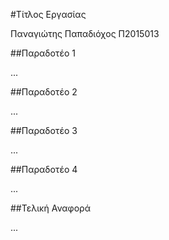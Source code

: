 #Τίτλος Εργασίας

Παναγιώτης Παπαδιόχος Π2015013

##Παραδοτέο 1

...

##Παραδοτέο 2

...

##Παραδοτέο 3

...

##Παραδοτέο 4

...

##Τελική Αναφορά

...
